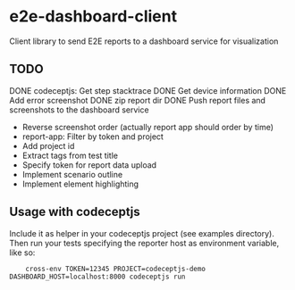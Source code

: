 e2e-dashboard-client
====================

Client library to send E2E reports to a dashboard service for visualization

## TODO

DONE codeceptjs: Get step stacktrace
DONE Get device information
DONE Add error screenshot
DONE zip report dir
DONE Push report files and screenshots to the dashboard service
- Reverse screenshot order (actually report app should order by time)
- report-app: Filter by token and project
- Add project id
- Extract tags from test title
- Specify token for report data upload
- Implement scenario outline
- Implement element highlighting


## Usage with codeceptjs

Include it as helper in your codeceptjs project (see examples directory). Then run your tests
specifying the reporter host as environment variable, like so:

```
    cross-env TOKEN=12345 PROJECT=codeceptjs-demo DASHBOARD_HOST=localhost:8000 codeceptjs run
```